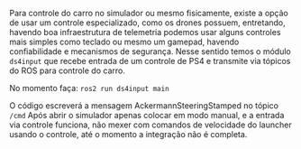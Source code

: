 Para controle do carro no simulador ou mesmo fisicamente, existe a opção de usar um controle especializado, como os drones possuem, entretando, havendo boa infraestrutura de telemetria podemos usar alguns controles mais simples como teclado ou mesmo um gamepad, havendo confiabilidade e mecanismos de segurança. Nesse sentido temos o módulo `ds4input` que recebe entrada de um controle de PS4 e transmite via tópicos do ROS para controle do carro. 

No momento faça: `ros2 run ds4input main`

O código escreverá a mensagem AckermannSteeringStamped no tópico `/cmd`
Após abrir o simulador apenas colocar em modo manual, e a entrada via controle funciona, não mexer com comandos de velocidade do launcher usando o controle, até o momento a integração não é completa.
